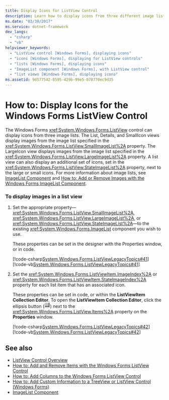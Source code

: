 ```yaml
---
title: Display Icons for ListView Control
description: Learn how to display icons from three different image lists for the ListView Control.
ms.date: "03/30/2017"
ms.service: dotnet-framework
dev_langs:
  - "csharp"
  - "vb"
helpviewer_keywords:
  - "ListView control [Windows Forms], displaying icons"
  - "icons [Windows Forms], displaying for ListView controls"
  - "lists [Windows Forms], displaying icons"
  - "ImageList component [Windows Forms], with ListView control"
  - "list views [Windows Forms], displaying icons"
ms.assetid: 9d577542-8595-429b-99e5-078770ec9d35
---
```

# How to: Display Icons for the Windows Forms ListView Control

The Windows Forms <xref:System.Windows.Forms.ListView> control can display icons from three image lists. The List, Details, and SmallIcon views display images from the image list specified in the <xref:System.Windows.Forms.ListView.SmallImageList%2A> property. The LargeIcon view displays images from the image list specified in the <xref:System.Windows.Forms.ListView.LargeImageList%2A> property. A list view can also display an additional set of icons, set in the <xref:System.Windows.Forms.ListView.StateImageList%2A> property, next to the large or small icons. For more information about image lists, see [ImageList Component](imagelist-component-windows-forms.md) and [How to: Add or Remove Images with the Windows Forms ImageList Component](how-to-add-or-remove-images-with-the-windows-forms-imagelist-component.md).

### To display images in a list view

1. Set the appropriate property—<xref:System.Windows.Forms.ListView.SmallImageList%2A>, <xref:System.Windows.Forms.ListView.LargeImageList%2A>, or <xref:System.Windows.Forms.ListView.StateImageList%2A>—to the existing <xref:System.Windows.Forms.ImageList> component you wish to use.

     These properties can be set in the designer with the Properties window, or in code.

     [!code-csharp[System.Windows.Forms.ListViewLegacyTopics#41](~/samples/snippets/csharp/VS_Snippets_Winforms/System.Windows.Forms.ListViewLegacyTopics/CS/Class1.cs#41)]
     [!code-vb[System.Windows.Forms.ListViewLegacyTopics#41](~/samples/snippets/visualbasic/VS_Snippets_Winforms/System.Windows.Forms.ListViewLegacyTopics/VB/Class1.vb#41)]

2. Set the <xref:System.Windows.Forms.ListViewItem.ImageIndex%2A> or <xref:System.Windows.Forms.ListViewItem.StateImageIndex%2A> property for each list item that has an associated icon.

     These properties can be set in code, or within the **ListViewItem Collection Editor**. To open the **ListViewItem Collection Editor**, click the ellipsis button (![The Ellipsis button (...) in the Properties window of Visual Studio.](./media/visual-studio-ellipsis-button.png)) next to the <xref:System.Windows.Forms.ListView.Items%2A> property on the **Properties** window.

     [!code-csharp[System.Windows.Forms.ListViewLegacyTopics#42](~/samples/snippets/csharp/VS_Snippets_Winforms/System.Windows.Forms.ListViewLegacyTopics/CS/Class1.cs#42)]
     [!code-vb[System.Windows.Forms.ListViewLegacyTopics#42](~/samples/snippets/visualbasic/VS_Snippets_Winforms/System.Windows.Forms.ListViewLegacyTopics/VB/Class1.vb#42)]

## See also

- [ListView Control Overview](listview-control-overview-windows-forms.md)
- [How to: Add and Remove Items with the Windows Forms ListView Control](how-to-add-and-remove-items-with-the-windows-forms-listview-control.md)
- [How to: Add Columns to the Windows Forms ListView Control](how-to-add-columns-to-the-windows-forms-listview-control.md)
- [How to: Add Custom Information to a TreeView or ListView Control (Windows Forms)](add-custom-information-to-a-treeview-or-listview-control-wf.md)
- [ImageList Component](imagelist-component-windows-forms.md)
